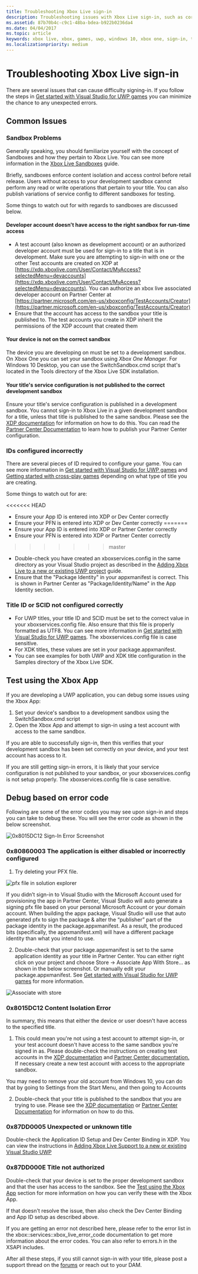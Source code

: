 ```yaml
---
title: Troubleshooting Xbox Live sign-in
description: Troubleshooting issues with Xbox Live sign-in, such as correct sandbox and configuration IDs.
ms.assetid: 87b70b4c-c9c1-48ba-bdea-b922b0236da4
ms.date: 04/04/2017
ms.topic: article
keywords: xbox live, xbox, games, uwp, windows 10, xbox one, sign-in, troubleshoot
ms.localizationpriority: medium
---
```

# Troubleshooting Xbox Live sign-in

There are several issues that can cause difficulty signing-in.  If you follow the steps in [Get started with Visual Studio for UWP games](../../get-started-with-partner/get-started-with-visual-studio-and-uwp.md) you can minimize the chance to any unexpected errors.

## Common Issues

### Sandbox Problems

Generally speaking, you should familiarize yourself with the concept of Sandboxes and how they pertain to Xbox Live.  You can see more information in the [Xbox Live Sandboxes](../../xbox-live-sandboxes.md) guide.

Briefly, sandboxes enforce content isolation and access control before retail release.  Users without access to your development sandbox cannot perform any read or write operations that pertain to your title.  You can also publish variations of service config to different sandboxes for testing.

Some things to watch out for with regards to sandboxes are discussed below.

#### Developer account doesn't have access to the right sandbox for run-time access

* A test account (also known as development account) or an authorized developer account must be used for sign-in to a title that is in development.  Make sure you are attempting to sign-in with one or the other  Test accounts are created on XDP at [https://xdp.xboxlive.com/User/Contact/MyAccess?selectedMenu=devaccounts](https://xdp.xboxlive.com/User/Contact/MyAccess?selectedMenu=devaccounts). You can authorize an xbox live associated developer account on Partner Center at [https://partner.microsoft.com/en-us/xboxconfig/TestAccounts/Creator](https://partner.microsoft.com/en-us/xboxconfig/TestAccounts/Creator)
* Ensure that the account has access to the sandbox your title is published to.  The test accounts you create in XDP inherit the permissions of the XDP account that created them

#### Your device is not on the correct sandbox

The device you are developing on must be set to a development sandbox.  On Xbox One you can set your sandbox using *Xbox One Manager*.  For Windows 10 Desktop, you can use the SwitchSandbox.cmd script that's located in the Tools directory of the Xbox Live SDK installation.

#### Your title's service configuration is not published to the correct development sandbox

Ensure your title's service configuration is published in a development sandbox.  You cannot sign-in to Xbox Live in a given development sandbox for a title, unless that title is published to the same sandbox.  Please see the [XDP documentation](https://developer.xboxlive.com/en-us/xdphelp/development/xdpdocs/Pages/setting_up_service_configuration_03_31_16.aspx#PublishServiceConfig) for information on how to do this. You can read the [Partner Center Documentation](../../get-started-with-creators/xbox-live-service-configuration-creators.md#publish-your-xbox-live-service-configuration) to learn how to publish your Partner Center configuration.

### IDs configured incorrectly

There are several pieces of ID required to configure your game.  You can see more information in [Get started with Visual Studio for UWP games](../../get-started-with-partner/get-started-with-visual-studio-and-uwp.md) and [Getting started with cross-play games](../../get-started-with-partner/get-started-with-cross-play-games.md) depending on what type of title you are creating.

Some things to watch out for are:

<<<<<<< HEAD
* Ensure your App ID is entered into XDP or Dev Center correctly
* Ensure your PFN is entered into XDP or Dev Center correctly
=======
* Ensure your  App ID is entered into XDP or Partner Center correctly
* Ensure your PFN is entered into XDP or Partner Center correctly
>>>>>>> master
* Double-check you have created an xboxservices.config in the same directory as your Visual Studio project as described in the [Adding Xbox Live to a new or existing UWP project](../../get-started-with-partner/get-started-with-visual-studio-and-uwp.md) guide.
* Ensure that the "Package Identity" in your appxmanifest is correct.  This is shown in Partner Center as "Package/Identity/Name" in the App Identity section.

### Title ID or SCID not configured correctly

* For UWP titles, your title ID and SCID must be set to the correct value in your xboxservices.config file.  Also ensure that this file is properly formatted as UTF8.  You can see more information in [Get started with Visual Studio for UWP games](../../get-started-with-partner/get-started-with-visual-studio-and-uwp.md). The xboxservices.config file is case sensitive.
* For XDK titles, these values are set in your package.appxmanifest.
* You can see examples for both UWP and XDK title configuration in the Samples directory of the Xbox Live SDK.

## Test using the Xbox App

If you are developing a UWP application, you can debug some issues using the Xbox App:

1. Set your device's sandbox to a development sandbox using the SwitchSandbox.cmd script
2. Open the Xbox App and attempt to sign-in using a test account with access to the same sandbox.

If you are able to successfully sign-in, then this verifies that your development sandbox has been set correctly on your device, and your test account has access to it.

If you are still getting sign-in errors, it is likely that your service configuration is not published to your sandbox, or your xboxservices.config is not setup properly. The xboxservices.config file is case sensitive.

## Debug based on error code

Following are some of the error codes you may see upon sign-in and steps you can take to debug these.  You will see the error code as shown in the below screenshot.

![0x8015DC12 Sign-In Error Screenshot](../../images/troubleshooting/sign_in_error.png)

### 0x80860003 The application is either disabled or incorrectly configured

1. Try deleting your PFX file.

![pfx file in solution explorer](../../images/troubleshooting/pfx_file.png)

If you didn’t sign-in to Visual Studio with the Microsoft Account used for provisioning the app in Partner Center, Visual Studio will auto generate a signing pfx file based on your personal Microsoft Account or your domain account. 
When building the appx package, Visual Studio will use that auto generated pfx to sign the package & alter the “publisher” part of the package identity in the package.appxmanifest. As a result, the produced bits (specifically, the appxmanifest.xml) will have a different package identity than what you intend to use. 

2. Double-check that your package.appxmanifest is set to the same application identity as your title in Partner Center. You can either right click on your project and choose Store -> Associate App With Store... as shown in the below screenshot. Or manually edit your package.appxmanifest. See [Get started with Visual Studio for UWP games](../../get-started-with-partner/get-started-with-visual-studio-and-uwp.md) for more information.

![Associate with store](../../images/troubleshooting/appxmanifest_binding.png)

### 0x8015DC12 Content Isolation Error

In summary, this means that either the device or user doesn't have access to the specified title.

1. This could mean you're not using a test account to attempt sign-in, or your test account doesn't have access to the same sandbox you're signed in as. Please double-check the instructions on creating test accounts in the [XDP documentation](https://developer.xboxlive.com/en-us/xdphelp/development/xdpdocs/Pages/creating_development_accounts_03_31_16.aspx) and [Partner Center documentation.](../../xbox-live-test-accounts.md) If necessary create a new test account with access to the appropriate sandbox.

You may need to remove your old account from Windows 10, you can do that by going to Settings from the Start Menu, and then going to Accounts

2. Double-check that your title is published to the sandbox that you are trying to use. Please see the [XDP documentation](https://developer.xboxlive.com/en-us/xdphelp/development/xdpdocs/Pages/setting_up_service_configuration_03_31_16.aspx#PublishServiceConfig) or [Partner Center Documentation](../../xbox-live-service-configuration.md#sandbox-ids) for information on how to do this.

### 0x87DD0005 Unexpected or unknown title

Double-check the Application ID Setup and Dev Center Binding in XDP. You can view the instructions in [Adding Xbox Live Support to a new or existing Visual Studio UWP](https://docs.microsoft.com/windows-hardware/drivers/devapps/step-1--create-a-uwp-device-app#span-idassociateyourappwiththewindowsstorespanspan-idassociateyourappwiththewindowsstorespanspan-idassociateyourappwiththewindowsstorespanassociate-your-app-with-the-microsoft-store)

### 0x87DD000E Title not authorized

Double-check that your device is set to the proper development sandbox and that the user has access to the sandbox. See the [Test using the Xbox App](#test-xbox-app) section for more information on how you can verify these with the Xbox App.

If that doesn't resolve the issue, then also check the Dev Center Binding and App ID setup as described above.

If you are getting an error not described here, please refer to the error list in the xbox::services::xbox_live_error_code documentation to get more information about the error codes. You can also refer to errors.h in the XSAPI includes.

After all these steps, if you still cannot sign-in with your title, please post a support thread on the [forums](http://forums.xboxlive.com) or reach out to your DAM.